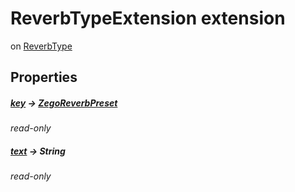 


# ReverbTypeExtension extension
on [ReverbType](../zego_uikit_prebuilt_live_audio_room/ReverbType.md)














## Properties

##### [key](../zego_uikit_prebuilt_live_audio_room/ReverbTypeExtension/key.md) &#8594; [ZegoReverbPreset](../zego_uikit_prebuilt_live_audio_room/ZegoReverbPreset.md)



  
_<span class="feature">read-only</span>_



##### [text](../zego_uikit_prebuilt_live_audio_room/ReverbTypeExtension/text.md) &#8594; String



  
_<span class="feature">read-only</span>_



















